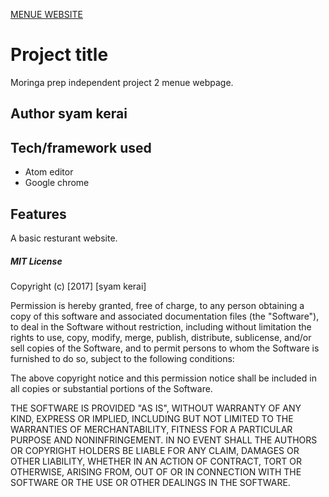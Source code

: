 [ MENUE WEBSITE](https://syamkerai.github.io/moringaip2/)
# Project title

 Moringa prep independent project 2 menue webpage.

## Author syam kerai

## Tech/framework used

* Atom editor
* Google chrome

## Features

A basic resturant website.


##### MIT License

Copyright (c) [2017] [syam kerai]

Permission is hereby granted, free of charge, to any person obtaining a copy of this software and associated documentation files (the "Software"), to deal in the Software without restriction, including without limitation the rights to use, copy, modify, merge, publish, distribute, sublicense, and/or sell copies of the Software, and to permit persons to whom the Software is furnished to do so, subject to the following conditions:

The above copyright notice and this permission notice shall be included in all copies or substantial portions of the Software.

THE SOFTWARE IS PROVIDED "AS IS", WITHOUT WARRANTY OF ANY KIND, EXPRESS OR IMPLIED, INCLUDING BUT NOT LIMITED TO THE WARRANTIES OF MERCHANTABILITY, FITNESS FOR A PARTICULAR PURPOSE AND NONINFRINGEMENT. IN NO EVENT SHALL THE AUTHORS OR COPYRIGHT HOLDERS BE LIABLE FOR ANY CLAIM, DAMAGES OR OTHER LIABILITY, WHETHER IN AN ACTION OF CONTRACT, TORT OR OTHERWISE, ARISING FROM, OUT OF OR IN CONNECTION WITH THE SOFTWARE OR THE USE OR OTHER DEALINGS IN THE SOFTWARE.
